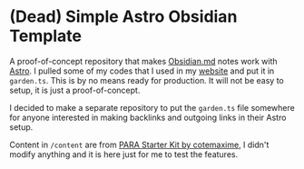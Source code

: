 # (Dead) Simple Astro Obsidian Template

A proof-of-concept repository that makes [Obsidian.md](https://obsidian.md/) notes work with [Astro](https://astro.build/). I pulled some of my codes that I used in my [website](https://chaiyapat.pix7.me/garden) and put it in `garden.ts`. This is by no means ready for production. It will not be easy to setup, it is just a proof-of-concept.

I decided to make a separate repository to put the `garden.ts` file somewhere for anyone interested in making backlinks and outgoing links in their Astro setup.

Content in `/content` are from [PARA Starter Kit by cotemaxime](https://forum.obsidian.md/t/para-starter-kit/223), I didn't modify anything and it is here just for me to test the features.